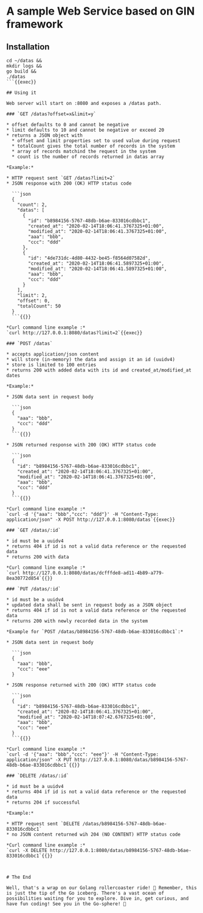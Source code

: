 # A sample Web Service based on GIN framework

## Installation

```shell
cd ~/datas &&
mkdir logs &&
go build &&
./datas
```{{exec}}

## Using it

Web server will start on :8080 and exposes a /datas path.

### `GET /datas?offset=x&limit=y`

* offset defaults to 0 and cannot be negative
* limit defaults to 10 and cannot be negative or exceed 20
* returns a JSON object with
  * offset and limit properties set to used value during request
  * totalCount gives the total number of records in the system
  * array of records matchind the request in the system
  * count is the number of records returned in datas array

*Example:*

* HTTP request sent `GET /datas?limit=2`
* JSON response with 200 (OK) HTTP status code

  ```json
  {
    "count": 2,
    "datas": [
      {
        "id": "b8984156-5767-48db-b6ae-833016cdbbc1",
        "created_at": "2020-02-14T18:06:41.3767325+01:00",
        "modified_at": "2020-02-14T18:06:41.3767325+01:00",
        "aaa": "bbb",
        "ccc": "ddd"
      },
      {
        "id": "4de731dc-4d80-4432-be45-f8564d07582d",
        "created_at": "2020-02-14T18:06:41.5897325+01:00",
        "modified_at": "2020-02-14T18:06:41.5897325+01:00",
        "aaa": "bbb",
        "ccc": "ddd"
      }
    ],
    "limit": 2,
    "offset": 0,
    "totalCount": 50
  }
  ```{{}}

*Curl command line example :*  
`curl http://127.0.0.1:8080/datas?limit=2`{{exec}}

### `POST /datas`

* accepts application/json content
* will store (in-memory) the data and assign it an id (uuidv4)
* store is limited to 100 entries
* returns 200 with added data with its id and created_at/modified_at dates

*Example:*

* JSON data sent in request body

  ```json
  {
    "aaa": "bbb",
    "ccc": "ddd"
  }
  ```{{}}

* JSON returned response with 200 (OK) HTTP status code

  ```json
  {
    "id": "b8984156-5767-48db-b6ae-833016cdbbc1",
    "created_at": "2020-02-14T18:06:41.3767325+01:00",
    "modified_at": "2020-02-14T18:06:41.3767325+01:00",
    "aaa": "bbb",
    "ccc": "ddd"
  }
  ```{{}}

*Curl command line example :*  
`curl -d '{"aaa": "bbb","ccc": "ddd"}' -H "Content-Type: application/json" -X POST http://127.0.0.1:8080/datas`{{exec}}

### `GET /datas/:id`

* id must be a uuidv4
* returns 404 if id is not a valid data reference or the requested data
* returns 200 with data

*Curl command line example :*  
`curl http://127.0.0.1:8080/datas/dcfffde8-ad11-4b89-a779-8ea30772d854`{{}}

### `PUT /datas/:id`

* id must be a uuidv4
* updated data shall be sent in request body as a JSON object
* returns 404 if id is not a valid data reference or the requested data
* returns 200 with newly recorded data in the system

*Example for `POST /datas/b8984156-5767-48db-b6ae-833016cdbbc1`:*

* JSON data sent in request body

  ```json
  {
    "aaa": "bbb",
    "ccc": "eee"
  }

* JSON response returned with 200 (OK) HTTP status code

  ```json
  {
    "id": "b8984156-5767-48db-b6ae-833016cdbbc1",
    "created_at": "2020-02-14T18:06:41.3767325+01:00",
    "modified_at": "2020-02-14T18:07:42.6767325+01:00",
    "aaa": "bbb",
    "ccc": "eee"
  }
  ```{{}}

*Curl command line example :*  
`curl -d '{"aaa": "bbb","ccc": "eee"}' -H "Content-Type: application/json" -X PUT http://127.0.0.1:8080/datas/b8984156-5767-48db-b6ae-833016cdbbc1`{{}}

### `DELETE /datas/:id`

* id must be a uuidv4
* returns 404 if id is not a valid data reference or the requested data
* returns 204 if successful

*Example:*

* HTTP request sent `DELETE /datas/b8984156-5767-48db-b6ae-833016cdbbc1`
* no JSON content returned wih 204 (NO CONTENT) HTTP status code

*Curl command line example :*  
`curl -X DELETE http://127.0.0.1:8080/datas/b8984156-5767-48db-b6ae-833016cdbbc1`{{}}



# The End

Well, that's a wrap on our Golang rollercoaster ride! 🎢 Remember, this is just the tip of the Go iceberg. There's a vast ocean of possibilities waiting for you to explore. Dive in, get curious, and have fun coding! See you in the Go-sphere! 🚀